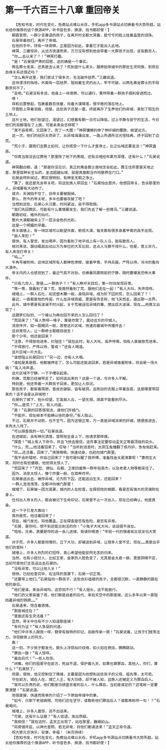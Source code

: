 # 第一千六百三十八章 重回帝关
        【告知书友，时代在变化，免费站点难以长存，手机app多书源站点切换看书大势所趋，站长给你推荐的这个换源APP，听书音色多、换源、找书都好使！】
       朝霞普照，一群少言寡语的孩子，在离开时全都大哭着，脏兮兮的脸上挂着晶莹的泪珠。
       石昊带着他们，离开了帝城。
       在他的手中，持有一块骨牌，正是因为如此，拿着它才能出入此地。
       神冥、三藏惊异，从远方快速而来，万万没有想到他会带着一大群孩子出现，足有数百人。
       “你……去认亲了？！”神冥打趣。
       “是！”石昊很严肃的回答，这的确是一个事实。
       两名葬士发呆，还真是去认亲了？荒到底什么来头，跟原始帝城中的那些生灵同族，到现在血缘关系还很近吗？
       “怎么离开这里，我们尝试了很多次，无法破开结界。”三藏说道。
       这块漂浮的陆地，外面有一层结界，阻挡着生灵的出入，牢不可破，以两名黄金葬士的手段都奈何不了。
       “走吧。”石昊没有多说，他身上一块骨牌，可以通行，果然带着一群孩子顺利穿透而过。
       哧！
       祥和云雾卷起，包裹着数百孩童，向着大漠降落，很平稳的落在地上。
       尽管脸上带着泪痕，但是，这些孩子还是一震，终是离开了生养他们的帝城，来到了陌生的土地上。
       这片土地，他们张望过，渴望过，幻想着有朝一日可以降临，过上平静与安宁的生活，今日他们的双脚落在了上面，可是未来会怎样呢？
       “真不容易啊，又回来了，兜了一大圈！”神冥慵懒的伸了伸纤细的腰肢，眺望远方。
       这一次，他们的经历太奇异了，从异域海瀑出发，一路上所遇所见光怪陆离，终于回到了边荒。
       “荒小子，跟我们去葬土如何，让你感受一下什么才是净土，比之仙域还要圣洁！”神冥蛊惑。
       “你真当我没去过葬地？那里除了地下的黑暗，还有古棺经年累月深埋，还有什么？”石昊说道。
       神冥翻白眼，道：“那是你没见识，真正的黄金葬士居地怎会如此，葬王住所更是天地之差，那里栽种长生仙药，圣洁超越仙域，就是真凰都当作鸡散养在门口。”
       石昊自然听闻过，葬区很特别，有神圣无暇之净土。
       “算了，我还是先会帝关吧，将这些族人带回去！”石昊怕出意外，他想回帝关，告诉那里的人，异域要有大动作了。
       或许，天渊挡不住了，旧帝关要被毁掉。
       那么，而今的帝关呢，多半也要被攻破了吧？
       当想到这些，石昊心头沉重，时间紧迫，容不得耽搁。
       “我们先回葬区，可能有什么事情要发生，我们先去了解一些情况。”三藏说道。
       朝霞初绽，格外的灿烂。
       整片大漠都被染上了一层淡金色的光彩。
       这是一个明媚的早晨。
       帝关城墙上，有一块区域可以眺望外面，俯视大漠，每天都有很多身着甲胄的高手巡视。
       “敌人来犯！”
       很快，有人警觉，发出喝声，因为看到了地平线上有一队人马，能有数百人。
       相对来说，跟动辄就出动以万为单位的大军比较，这点人马算不得什么，但是，意义非凡，有人来攻打帝关！
       “呜……”
       牛角号被吹响，这块区域所有人都神色肃穆，披着甲胄，手持兵器，严阵以待，冷冷的看向大漠中。
       帝关内的人也感觉到了，最近气氛不对劲，仿佛暴风骤雨前的宁静，随时要爆发恐怖大事件。
       “只有几百人，那是……一群孩子？！”有人睁开天目后，第一时间发现异常。
       “等一等，我看到了谁？荒，我竟然看到了荒，跟他们走在一起！”有人大叫，失声惊呼。
       城墙上，一群人石化，如泥塑木雕一般，身陷异域，成为阶下囚的荒，怎么回来了？！
       最近，一直都是他的传闻，什么在异域扬威，更是有传言称，他飞天而去，遁出那一古界。
       此外，城中更是有波澜不时兴起，关于荒被送往异域的事，搅出巨大波澜，现在……他竟又出现了！
       这跟梦幻似的，一个被认为再也回不来的人怎么回归了？
       “荒回来了！”有人熬唠一嗓子，算是炸窝了，震动远方的守城人。
       消息传开，如一股飓风一般，席卷这片区域，快速向着城中传播开去！
       这非常惊人，让一群修士都瞠目结舌！
       那个少年，他还能回来？
       “注意，不得放他进来，拦阻住！”就在此时，有人大吼，高声呼喝，怕有人直接放荒进来。
       “不得放行，严阵以待，警戒！”还有人喝道。
       这片区域一片大乱。
       “谁想阻止石昊回归？”另一边，亦有人大喝。
       “谁知是真是假，他都被押走了，怎么可能还能逃回来，若是异域强者附体，将会是一场大祸！”有人冷声道。
       这片区域不宁静，一下子嘈杂起来。
       的确，荒都已经被带走了，如何逃出来的？这是一个迷，令许多人不解。
       特别是，他还带着一大群孩子回来，更加让人惊诧。
       那些孩子，都穿着简陋，兽皮衣破裂，皆有破洞，且陈旧的衣服上带着血斑，这是哪里带回来的？该不会是从异域吧！
       石昊到了城下，抬头仰望，它高耸入云，一望无垠，简直不能看到尽头。
       “你……是荒？”上方，有人问道。
       “是！”石昊的回答很简洁，请他们开城门。
       “不能开，现在根本不能确认他的身份。”有人阻止。
       不过，石昊并不动怒，也不生气，因为这很正常，万一真是异域派来的奸细，随便放进去，未免太儿戏了。
       “可以探查我的一切。”石昊说道。
       在进城前，会有神光洒落，普照他全身上下，他请求那样做。
       “探查！”城上有人下命令，并且飞快去报信，这件事注定要惊动孟天正等最顶级的巨头。
       “什么，荒……他活着回来了，哎呦！”当听到消息时，太阴玉兔撞翻了炼丹炉，急匆匆赶来。
       “你……还活着，回来了。”清漪喃喃，快速动身，也赶向城门那里。
       “我不会听错吧，你自己回来了？我可是叫醒了我师傅，准备找金太君清算呢！”曹雨生大笑，同时也有些傻眼，他觉得太惊人了。
       “荒回来了？”齐宏、谪仙、石毅、卫家四凰等一群年轻英杰，以及老辈人物等都呆住了。
       因为，消息太惊人，像个炸雷一般，在耳畔炸开。
       石昊被送出去，被俘异域，沦为阶下囚，还能逃出生天，还能回来？
       一群人浩浩荡荡，全都冲向城门那里！
       城墙下，石昊被一团光笼罩，城内的人在检查，在探视他的根脚，看是否有强大的灵魂附在身上。
       任何出入帝关的人，都会被记下生命印记，石昊曾不止一次出入，现在已经确认，他是真身。
       这一下子引发大轰动！
       真的是荒，他活着回来了！
       现在，城门发光，将他覆盖，正在探查是否有危险，是否有异常。
       “石昊，是你吗，想不到还能见到活的你！”小兔子大吼大叫，说话很不淑女。
       “哈哈，兄弟，真要是你的话一会儿进城，我请你喝酒！”年轻一代的强者拓古驭龙也大笑道。
       对于荒，许多人都是同情的，立下大功，却被送到异域，让很多人曾不忿，现在……真是出乎他们的意料！
       城墙上，许多人热烈的打招呼，真心希望他能安然无恙的归来。
       当然，也有小部分人，比如王家、金家的人脸色变了，尤其是金太君一脉，更是阴晴不定，当初可是他们主张送出去石昊的。
       “没有异常，可以让他入关！”
       很快，已经检查完毕，在法阵的笼罩下，石昊一切正常。
       “还要带上他们。”石昊指向一群孩子，这些衣衫褴褛的孩子，全都很沉默，一直静静的跟在他的身后。
       “他们是谁，来自异域吗，这恐怕不行！”有人摇头，这不能放行。
       “他们的父辈英雄了得，他们都是战者的后代，来自天空中的那座城，这么多年以来一直阻挡着异域的铁蹄……”
       石昊道来，饱含着感情。
       “那座城还在？”
       “里面还有生灵活着？”
       显然，帝关中也有不少人知道那座城！
       “有何为证？”有人急促的问道。
       “他们中许多人跟我一样，额骨有独特的印记，血脉传承一致！”石昊说着，让孩子们鼓荡法力，浮现额骨上的符文。
       轰！
       这一刻，不少孩子都发光，额头上浮现灿烂纹络，如火焰在燃烧，腾腾跳动。
       “罪血一脉！”有人惊呼。
       “最血后代！”一些人吃惊。
       “闭嘴，他们的祖辈守在前方，死战不退，保护着九天，如果也算罪血，其他人，你们，算什么？”石昊怒了。
       但是，很快，他又控制住了情绪，主要是因为他想到这些孩子的父母、祖先等，太可悲。
       守在前方，城在人在，城亡人王，有大功绩，却不被人知，且族人还被定义为罪血后人。
       “我可以负责的说，他们都是功绩盖世者的后人，什么罪血，当初是谁定的？这笔帐一定要算清楚！”石昊说道。
       他很直接，快速而简单的介绍了一下原始帝城中的事。
       “如今，只剩下老弱病残，可他们还在坚守，谁敢称他们罪血后人？谁敢再称呼一句！？”石昊喝问。
       城墙上，许多人震惊，说不出话来。
       “可是，这有什么证据？”有人低语，发出质疑。
       “我相信！”就在这时，孟天正出现了，站在那里，巍峨如山。
       “将骨镜开启，以神光普照，若无异常，将他们都请进来！”孟天正命令道。
       祝大家元旦快乐，安康，幸福！（未完待续）
       【告知书友，时代在变化，免费站点难以长存，手机app多书源站点切换看书大势所趋，站长给你推荐的这个换源APP，听书音色多、换源、找书都好使！】